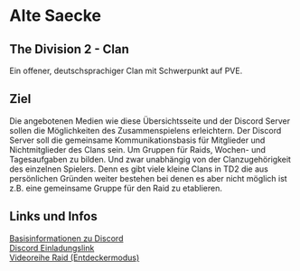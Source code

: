 # Alte Saecke 
## The Division 2 - Clan
Ein offener, deutschsprachiger Clan mit Schwerpunkt auf PVE. 
## Ziel
Die angebotenen Medien wie diese Übersichtsseite und der Discord Server sollen die Möglichkeiten des Zusammenspielens erleichtern.
Der Discord Server soll die gemeinsame Kommunikationsbasis für Mitglieder und Nichtmitglieder des Clans sein. Um Gruppen für Raids, Wochen- und Tagesaufgaben zu bilden. Und zwar unabhängig von der Clanzugehörigkeit des einzelnen Spielers. Denn es gibt viele kleine Clans in TD2 die aus persönlichen Gründen weiter bestehen bei denen es aber nicht möglich ist z.B. eine gemeinsame Gruppe für den Raid zu etablieren.
## Links und Infos
[Basisinformationen zu Discord](https://youtu.be/S-lKon8xZx4)<br>
[Discord Einladungslink](https://discord.gg/Pfq2FRa)<br>
[Videoreihe Raid (Entdeckermodus)](https://www.youtube.com/watch?v=_rOnK1g4oNU&list=PL-QwoYvqt2L5Rx_dE05f4M3nc05qNs_Qz)<br>

